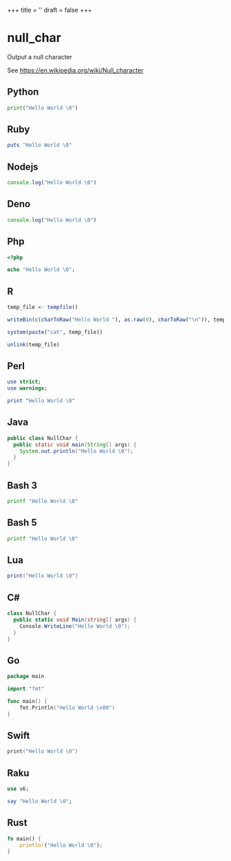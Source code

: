 +++
title = ''
draft = false
+++

# null_char

Output a null character

See https://en.wikipedia.org/wiki/Null_character


## Python

```python {filename="null_char.py"}
print("Hello World \0")
```

## Ruby

```ruby {filename="null_char.rb"}
puts "Hello World \0"
```

## Nodejs

```javascript {filename="null_char.mjs"}
console.log("Hello World \0")
```

## Deno

```javascript {filename="null_char.mjs"}
console.log("Hello World \0")
```

## Php

```php {filename="null_char.php"}
<?php

echo "Hello World \0";
```

## R

```r {filename="null_char.R"}
temp_file <- tempfile()

writeBin(c(charToRaw("Hello World "), as.raw(0), charToRaw("\n")), temp_file)

system(paste("cat", temp_file))

unlink(temp_file)
```

## Perl

```perl {filename="null_char.pl"}
use strict;
use warnings;

print "Hello World \0"
```

## Java

```java {filename="NullChar.java"}
public class NullChar {
  public static void main(String[] args) {
    System.out.println("Hello World \0");
  }
}
```

## Bash 3

```bash {filename="null_char.sh"}
printf "Hello World \0"
```

## Bash 5

```bash {filename="null_char.sh"}
printf "Hello World \0"
```

## Lua

```lua {filename="null_char.lua"}
print("Hello World \0")
```

## C#

```csharp {filename="NullChar.cs"}
class NullChar {
  public static void Main(string[] args) {
    Console.WriteLine("Hello World \0");
  }
}
```

## Go

```go {filename="null_char.go"}
package main

import "fmt"

func main() {
	fmt.Println("Hello World \x00")
}
```

## Swift

```swift {filename="null_char.swift"}
print("Hello World \0")
```

## Raku

```raku {filename="null_char.raku"}
use v6;

say "Hello World \0";
```

## Rust

```rust {filename="null_char.rs"}
fn main() {
    println!("Hello World \0");
}
```

